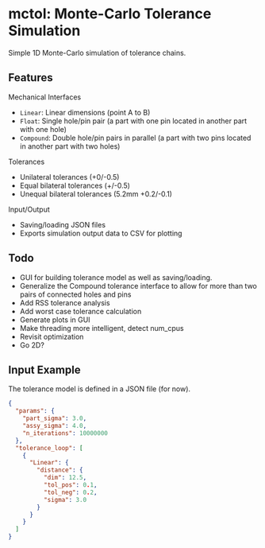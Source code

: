 # mctol: Monte-Carlo Tolerance Simulation

Simple 1D Monte-Carlo simulation of tolerance chains.

## Features

Mechanical Interfaces

* `Linear`: Linear dimensions (point A to B)
* `Float`: Single hole/pin pair (a part with one pin located in another part with one hole)
* `Compound`: Double hole/pin pairs in parallel (a part with two pins located in another part with two holes)

Tolerances

* Unilateral tolerances (+0/-0.5)
* Equal bilateral tolerances (+/-0.5)
* Unequal bilateral tolerances (5.2mm +0.2/-0.1)

Input/Output

* Saving/loading JSON files
* Exports simulation output data to CSV for plotting

## Todo

* GUI for building tolerance model as well as saving/loading.
* Generalize the Compound tolerance interface to allow for more than two pairs of connected holes and pins
* Add RSS tolerance analysis
* Add worst case tolerance calculation
* Generate plots in GUI
* Make threading more intelligent, detect num_cpus
* Revisit optimization
* Go 2D?

## Input Example
The tolerance model is defined in a JSON file (for now).

```JSON
{
  "params": {
    "part_sigma": 3.0,
    "assy_sigma": 4.0,
    "n_iterations": 10000000
  },
  "tolerance_loop": [
    {
      "Linear": {
        "distance": {
          "dim": 12.5,
          "tol_pos": 0.1,
          "tol_neg": 0.2,
          "sigma": 3.0
        }
      }
    }
  ]
}
```
